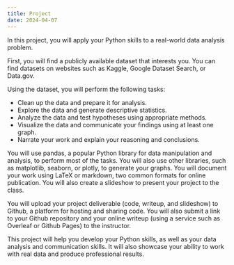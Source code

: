 ```yaml
---
title: Project
date: 2024-04-07
---
```


In this project, you will apply your Python skills to a real-world data analysis problem.

First, you will find a publicly available dataset that interests you. You can find datasets on websites such as Kaggle, Google Dataset Search, or Data.gov.

Using the dataset, you will perform the following tasks:
- Clean up the data and prepare it for analysis.
- Explore the data and generate descriptive statistics.
- Analyze the data and test hypotheses using appropriate methods.
- Visualize the data and communicate your findings using at least one graph.
- Narrate your work and explain your reasoning and conclusions.

You will use pandas, a popular Python library for data manipulation and analysis, to perform most of the tasks. You will also use other libraries, such as matplotlib, seaborn, or plotly, to generate your graphs. You will document your work using LaTeX or markdown, two common formats for online publication. You will also create a slideshow to present your project to the class.

You will upload your project deliverable (code, writeup, and slideshow) to Github, a platform for hosting and sharing code. You will also submit a link to your Github repository and your online writeup (using a service such as Overleaf or Github Pages) to the instructor.

This project will help you develop your Python skills, as well as your data analysis and communication skills. It will also showcase your ability to work with real data and produce professional results.

